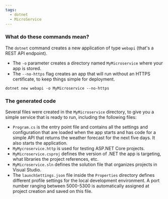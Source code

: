 ```yaml
---
tags:
  - dotnet
  - MicroService
---
```

### What do these commands mean?

The `dotnet` command creates a new application of type `webapi` (that's a REST API endpoint).

- The `-o` parameter creates a directory named `MyMicroservice` where your app is stored.
- The `--no-https` flag creates an app that will run without an HTTPS certificate, to keep things simple for deployment.

```shell
dotnet new webapi -o MyMicroservice --no-https
```

### The generated code

Several files were created in the `MyMicroservice` directory, to give you a simple service that is ready to run, including the following files:

- `Program.cs` is the entry point file and contains all the settings and configuration that are loaded when the app starts and has code for a simple API that returns the weather forecast for the next five days. It also starts the application.
- `MyMycroservice.http` is used for testing ASP.NET Core projects.
- `MyMicroservice.csproj` defines the version of .NET the app is targeting, what libraries the project references, etc.
- `MyMicroservice.sln` defines the solution file that organizes projects in Visual Studio.
- The `launchSettings.json` file inside the `Properties` directory defines different profile settings for the local development environment. A port number ranging between 5000-5300 is automatically assigned at project creation and saved on this file.